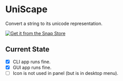 # UniScape
Convert a string to its unicode representation.

[![Get it from the Snap Store](https://snapcraft.io/static/images/badges/en/snap-store-white.svg)](https://snapcraft.io/uniscape)

## Current State

- [x] CLI app runs fine.
- [x] GUI app runs fine.
- [ ] Icon is not used in panel (but is in desktop menu).
